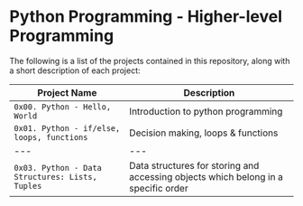 # Python Programming - Higher-level Programming
The following is a list of the projects contained in this repository, along with a short description of each project:

| Project Name | Description |
| ------------ | ----------- |
| `0x00. Python - Hello, World` | Introduction to python programming |
| `0x01. Python - if/else, loops, functions` | Decision making, loops & functions |
| --- | --- |
| `0x03. Python - Data Structures: Lists, Tuples` | Data structures for storing and accessing objects which belong in a specific order |
